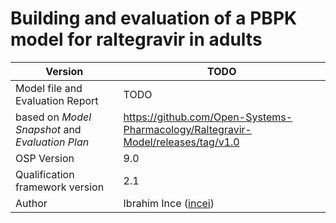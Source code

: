 # Building and evaluation of a PBPK model for raltegravir in adults





| Version                                         | TODO                                                         |
| ----------------------------------------------- | ------------------------------------------------------------ |
| Model file and Evaluation Report                | TODO                                                         |
| based on *Model Snapshot* and *Evaluation Plan* | https://github.com/Open-Systems-Pharmacology/Raltegravir-Model/releases/tag/v1.0 |
| OSP Version                                     | 9.0                                                          |
| Qualification framework version                 | 2.1                                                          |
| Author                                          | Ibrahim Ince ([incei](https://github.com/incei))             |

